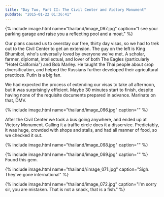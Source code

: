 ```yaml
---
title: "Day Two, Part II: The Civil Center and Victory Monument"
pubdate: "2015-01-22 01:36:41"
---
```


{% include image.html name="thailand/image_067.jpg" caption="I see your parking garage and raise you a reflecting pool and a moat." %}

Our plans caused us to overstay our free, thirty day visas, so we had to trek out to the Civil Center to get an extension. The guy on the left is King Bhumibol, who's universally loved by everyone we've met. A scholar, farmer, diplomat, intellectual, and lover of both The Eagles (particularly "Hotel California") and Bob Marley. He taught the Thai people about crop diversification, and helped the Russians further developed their agricultural practices. Putin is a big fan.

We had expected the process of extending our visas to take all afternoon, but it was surprisingly efficient. Maybe 30 minutes start to finish, despite having none of the requisite documents prepared in advance. Marinate on that, DMV.

{% include image.html name="thailand/image_066.jpg" caption="" %}

After the Civil Center we took a bus going anywhere, and ended up at Victory Monument. Calling it a traffic circle does it a disservice. Predictably, it was huge, crowded with shops and stalls, and had all manner of food, so we checked it out.

{% include image.html name="thailand/image_068.jpg" caption="" %}

{% include image.html name="thailand/image_069.jpg" caption="" %}
Found this gem.

{% include image.html name="thailand//image_071.jpg" caption="Sigh. They've gone international" %}

{% include image.html name="thailand/image_072.jpg" caption="I'm sorry sir, you are mistaken. That is not a snack, that is a fish." %}